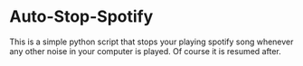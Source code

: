 # Auto-Stop-Spotify
This is a simple python script that stops your playing spotify song whenever any other noise in your computer is played. Of course it is resumed after.
